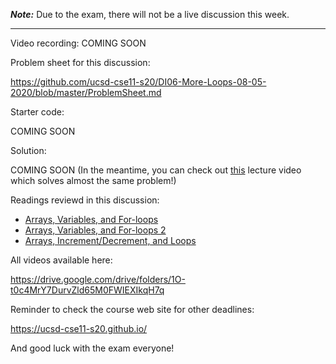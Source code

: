***Note:*** Due to the exam, there will not be a live discussion this week. 

---

Video recording: COMING SOON

Problem sheet for this discussion:

https://github.com/ucsd-cse11-s20/DI06-More-Loops-08-05-2020/blob/master/ProblemSheet.md

Starter code:

COMING SOON

Solution:

COMING SOON (In the meantime, you can check out [this](https://drive.google.com/file/d/157v75MQE_k0h-z9S3_tCVvaHIP-nvWFs/view?usp=sharing) lecture video which solves almost the same problem!)

Readings reviewd in this discussion:
- [Arrays, Variables, and For-loops](https://cseweb.ucsd.edu/classes/sp17/cse11-a/lecture19.html)
- [Arrays, Variables, and For-loops 2](https://cseweb.ucsd.edu/classes/sp17/cse11-a/lecture20.html)
- [Arrays, Increment/Decrement, and Loops](https://stepik.org/lesson/302887/step/1?unit=284783)

All videos available here:

https://drive.google.com/drive/folders/1O-t0c4MrY7DurvZld65M0FWIEXIkqH7q

Reminder to check the course web site for other deadlines:

https://ucsd-cse11-s20.github.io/

And good luck with the exam everyone!
